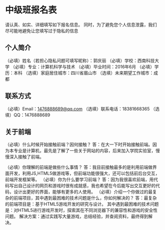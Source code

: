 # 中级班报名表

请认真、如实、详细填写如下报名信息。
同时，为了避免您个人信息泄露，我们尽可能地避免让您填写过于隐私的信息

## 个人简介

（必填）姓名（若担心隐私问题可填写昵称）：郭庆丽
（必填）学校：西南科技大学
（必填）专业：计算机科学与技术
（必填）毕业时间：2016年6月
（必填）学历：本科
（选填）家庭居住城市：四川省眉山市
（选填）未来期望工作城市：成都

## 联系方式

（必填）Email：1476888689@qq.com
（选填）联系电话：18381668365
（选填）QQ：1476888689

## 关于前端

（必填）什么时候开始接触前端？因何接触？
   答：在大一下时开始接触前端。因为本专业是计算机，最先是了解了一些关于网站的内容，后来加入学院实验室，慢慢深入接触了前端。

（必填）你理解的前端是做些什么事情？
   答：我目前接触最多的是利用前端做界面开发，利用JS,HTML5做游戏等，但前端功能很强大，还可以包括前后台交互，前端开发框架等。
（必填）你为什么要学习前端？
   答：因为我很喜欢前端，用代码写出自己设计的网页和游戏时很有成就感，我也希望在今后能写出交互更好的代码，设计出更好的界面，能够有更多的人使用。
（必填）介绍一个你做过的最复杂的前端项目，其中遇到最困难的技术问题是什么，你如何解决的？
   答：最复杂的前端项目是：基于HTML5游戏开发的研究与设计。
   其中遇到最困难的技术问题是：对HTML5进行游戏开发时，探索其在不同浏览器下的兼容性和游戏的安全性问题。
   解决方案：通过实践写大量游戏，总结经验，并查阅资料，最终得到解决。
